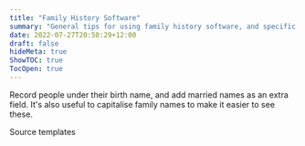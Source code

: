 ```yaml
---
title: "Family History Software"
summary: "General tips for using family history software, and specific tips for using RootsMagic8."
date: 2022-07-27T20:50:29+12:00
draft: false
hideMeta: true
ShowTOC: true
TocOpen: true
---
```


Record people under their birth name, and add married names as an extra field. It's also useful to capitalise family names to make it easier to see these.


Source templates